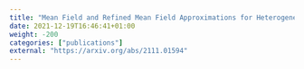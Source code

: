 ```yaml
---
title: "Mean Field and Refined Mean Field Approximations for Heterogeneous Systems: It Works!"
date: 2021-12-19T16:46:41+01:00
weight: -200
categories: ["publications"]
external: "https://arxiv.org/abs/2111.01594"
---
```



[het_mean_field]: https://arxiv.org/abs/2111.01594

